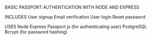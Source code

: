
BASIC PASSPORT AUTHENTICATION WITH NODE AND EXPRESS

INCLUDES
    User signup
    Email verification
    User login
    Reset password

USES
    Node 
    Express
    Passport js (for authenticating user)
    PostgreSQL
    Bcrypt (for password hashing)